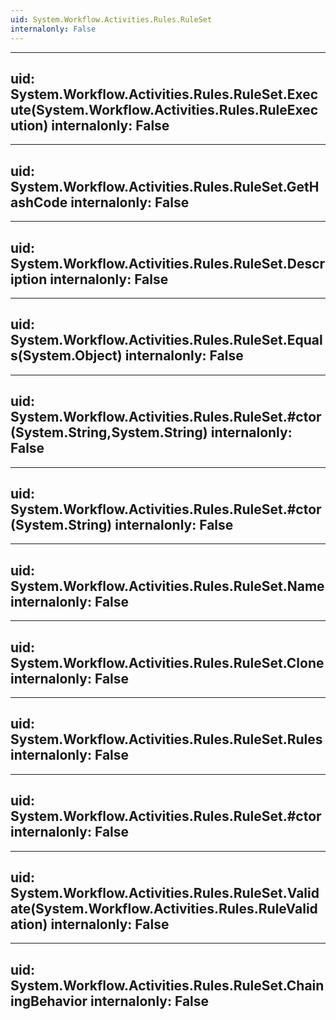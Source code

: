 ```yaml
---
uid: System.Workflow.Activities.Rules.RuleSet
internalonly: False
---
```


---
uid: System.Workflow.Activities.Rules.RuleSet.Execute(System.Workflow.Activities.Rules.RuleExecution)
internalonly: False
---

---
uid: System.Workflow.Activities.Rules.RuleSet.GetHashCode
internalonly: False
---

---
uid: System.Workflow.Activities.Rules.RuleSet.Description
internalonly: False
---

---
uid: System.Workflow.Activities.Rules.RuleSet.Equals(System.Object)
internalonly: False
---

---
uid: System.Workflow.Activities.Rules.RuleSet.#ctor(System.String,System.String)
internalonly: False
---

---
uid: System.Workflow.Activities.Rules.RuleSet.#ctor(System.String)
internalonly: False
---

---
uid: System.Workflow.Activities.Rules.RuleSet.Name
internalonly: False
---

---
uid: System.Workflow.Activities.Rules.RuleSet.Clone
internalonly: False
---

---
uid: System.Workflow.Activities.Rules.RuleSet.Rules
internalonly: False
---

---
uid: System.Workflow.Activities.Rules.RuleSet.#ctor
internalonly: False
---

---
uid: System.Workflow.Activities.Rules.RuleSet.Validate(System.Workflow.Activities.Rules.RuleValidation)
internalonly: False
---

---
uid: System.Workflow.Activities.Rules.RuleSet.ChainingBehavior
internalonly: False
---
